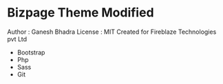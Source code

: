 # Bizpage Theme Modified
Author : Ganesh Bhadra
License : MIT
Created for Fireblaze Technologies pvt Ltd
- Bootstrap
- Php
- Sass
- Git
